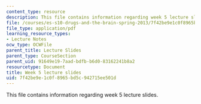 ```yaml
---
content_type: resource
description: This file contains information regarding week 5 lecture slides.
file: /courses/es-s10-drugs-and-the-brain-spring-2013/7f42be9e1c0f8965bd5c942715ee501d_MITES_S10S13_Week5.pdf
file_type: application/pdf
learning_resource_types:
- Lecture Notes
ocw_type: OCWFile
parent_title: Lecture Slides
parent_type: CourseSection
parent_uid: 91649e19-7aad-bdfb-b6d0-83162241b8a2
resourcetype: Document
title: Week 5 lecture slides
uid: 7f42be9e-1c0f-8965-bd5c-942715ee501d
---
```

This file contains information regarding week 5 lecture slides.

